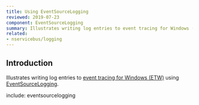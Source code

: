 ```yaml
---
title: Using EventSourceLogging
reviewed: 2019-07-23
component: EventSourceLogging
summary: Illustrates writing log entries to event tracing for Windows (ETW).
related:
- nservicebus/logging
---
```


## Introduction

Illustrates writing log entries to [event tracing for Windows (ETW)](https://blogs.msdn.microsoft.com/vancem/2012/08/13/windows-high-speed-logging-etw-in-c-net-using-system-diagnostics-tracing-eventsource/) using [EventSourceLogging](https://github.com/robv8r/NServiceBus.EventSourceLogging).


include: eventsourcelogging